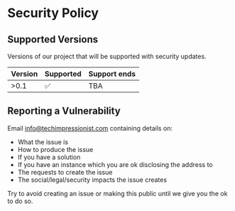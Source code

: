 # Security Policy

## Supported Versions

Versions of our project that will be supported with security updates.

| Version | Supported          | Support ends |
| ------- | ------------------ | ------------ |
|  >0.1   | :white_check_mark: | TBA          |


## Reporting a Vulnerability

Email [info@techimpressionist.com](mailto:info@techimpressionist.com) containing details on:
- What the issue is
- How to produce the issue
- If you have a solution
- If you have an instance which you are ok disclosing the address to
- The requests to create the issue
- The social/legal/security impacts the issue creates

Try to avoid creating an issue or making this public until we give you the ok to do so.
